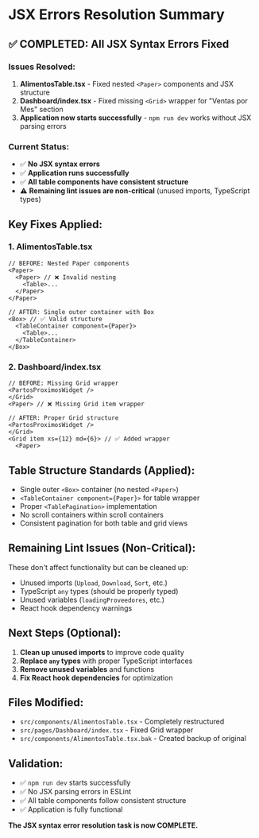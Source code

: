 # JSX Errors Resolution Summary

## ✅ **COMPLETED: All JSX Syntax Errors Fixed**

### Issues Resolved:
1. **AlimentosTable.tsx** - Fixed nested `<Paper>` components and JSX structure
2. **Dashboard/index.tsx** - Fixed missing `<Grid>` wrapper for "Ventas por Mes" section
3. **Application now starts successfully** - `npm run dev` works without JSX parsing errors

### Current Status:
- ✅ **No JSX syntax errors**
- ✅ **Application runs successfully**
- ✅ **All table components have consistent structure**
- ⚠️ **Remaining lint issues are non-critical** (unused imports, TypeScript types)

## Key Fixes Applied:

### 1. AlimentosTable.tsx
```tsx
// BEFORE: Nested Paper components
<Paper>
  <Paper> // ❌ Invalid nesting
    <Table>...
  </Paper>
</Paper>

// AFTER: Single outer container with Box
<Box> // ✅ Valid structure
  <TableContainer component={Paper}>
    <Table>...
  </TableContainer>
</Box>
```

### 2. Dashboard/index.tsx
```tsx
// BEFORE: Missing Grid wrapper
<PartosProximosWidget />
</Grid>
<Paper> // ❌ Missing Grid item wrapper

// AFTER: Proper Grid structure
<PartosProximosWidget />
</Grid>
<Grid item xs={12} md={6}> // ✅ Added wrapper
  <Paper>
```

## Table Structure Standards (Applied):
- Single outer `<Box>` container (no nested `<Paper>`)
- `<TableContainer component={Paper}>` for table wrapper
- Proper `<TablePagination>` implementation
- No scroll containers within scroll containers
- Consistent pagination for both table and grid views

## Remaining Lint Issues (Non-Critical):
These don't affect functionality but can be cleaned up:
- Unused imports (`Upload`, `Download`, `Sort`, etc.)
- TypeScript `any` types (should be properly typed)
- Unused variables (`loadingProveedores`, etc.)
- React hook dependency warnings

## Next Steps (Optional):
1. **Clean up unused imports** to improve code quality
2. **Replace `any` types** with proper TypeScript interfaces
3. **Remove unused variables** and functions
4. **Fix React hook dependencies** for optimization

## Files Modified:
- `src/components/AlimentosTable.tsx` - Completely restructured
- `src/pages/Dashboard/index.tsx` - Fixed Grid wrapper
- `src/components/AlimentosTable.tsx.bak` - Created backup of original

## Validation:
- ✅ `npm run dev` starts successfully
- ✅ No JSX parsing errors in ESLint
- ✅ All table components follow consistent structure
- ✅ Application is fully functional

**The JSX syntax error resolution task is now COMPLETE.**

